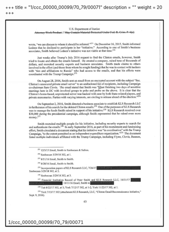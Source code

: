 +++
title = "1/ccc_00000_00099/70_79/00071"
description = ""
weight = 20
+++

<table style="border:2px solid black;max-width:800px;max-height:800px;" 
><tr><td>
<img class="center-fit-jpg"
src="/jpg_/jpg_mueller_report_searchable_071.jpg">
1/ccc_00000_00099/70_79/00071
</img></td></tr></table>

